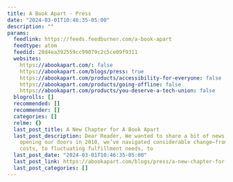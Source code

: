 ```yaml
---
title: A Book Apart - Press
date: "2024-03-01T10:46:35-05:00"
description: ""
params:
  feedlink: https://feeds.feedburner.com/a-book-apart
  feedtype: atom
  feedid: 28d4ea392559cc99079c2c5ce09f9311
  websites:
    https://abookapart.com/: false
    https://abookapart.com/blogs/press: true
    https://abookapart.com/products/accessibility-for-everyone: false
    https://abookapart.com/products/going-offline: false
    https://abookapart.com/products/you-deserve-a-tech-union: false
  blogrolls: []
  recommended: []
  recommender: []
  categories: []
  relme: {}
  last_post_title: A New Chapter for A Book Apart
  last_post_description: Dear Reader, We wanted to share a bit of news with you. Since
    opening our doors in 2010, we’ve navigated considerable change—from rising production
    costs, to fluctuating fulfillment needs, to
  last_post_date: "2024-03-01T10:46:35-05:00"
  last_post_link: https://abookapart.com/blogs/press/a-new-chapter-for-a-book-apart
  last_post_categories: []
---
```

